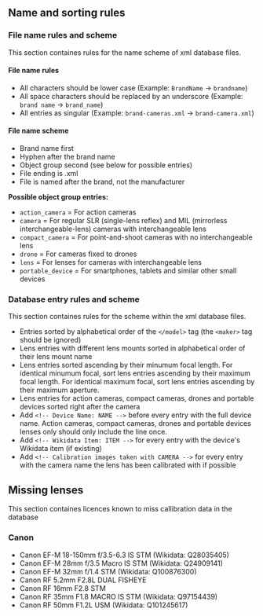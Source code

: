 
## Name and sorting rules

### File name rules and scheme
This section containes rules for the name scheme of xml database files.

#### File name rules
- All characters should be lower case (Example: `BrandName` -> `brandname`)
- All space characters should be replaced by an underscore (Example: `brand name` -> `brand_name`)
- All entries as singular (Example: `brand-cameras.xml` -> `brand-camera.xml`)

#### File name scheme
- Brand name first
- Hyphen after the brand name
- Object group second (see below for possible entries)
- File ending is .xml
- File is named after the brand, not the manufacturer

**Possible object group entries:**
- `action_camera` = For action cameras
- `camera` = For regular SLR (single-lens reflex) and MIL (mirrorless interchangeable-lens) cameras with interchangeable lens
- `compact_camera` = For point-and-shoot cameras with no interchangeable lens
- `drone` = For cameras fixed to drones
- `lens` = For lenses for cameras with interchangeable lens
- `portable_device` = For smartphones, tablets and similar other small devices

### Database entry rules and scheme
This section containes rules for the scheme within the xml database files.

- Entries sorted by alphabetical order of the `</model>` tag (the `<maker>` tag should be ignored)
- Lens entries with different lens mounts sorted in alphabetical order of their lens mount name
- Lens entries sorted ascending by their minumum focal length. For identical minumum focal, sort lens entries ascending by their maximum focal length. For identical maximum focal, sort lens entries ascending by their maximum aperture.
- Lens entries for action cameras, compact cameras, drones and portable devices sorted right after the camera
- Add `<!-- Device Name: NAME -->` before every entry with the full device name. Action cameras, compact cameras, drones and portable devices lenses only should only include the line once.
- Add `<!-- Wikidata Item: ITEM -->` for every entry with the device's Wikidata item (if existing)
- Add `<!-- Calibration images taken with CAMERA -->` for every entry with the camera name the lens has been calibrated with if possible

## Missing lenses
This section containes licences known to miss callibration data in the database

### Canon
- Canon EF-M 18-150mm f/3.5-6.3 IS STM (Wikidata: Q28035405)
- Canon EF-M 28mm f/3.5 Macro IS STM (Wikidata: Q24909141)
- Canon EF-M 32mm f/1.4 STM (Wikidata: Q100876300)
- Canon RF 5.2mm F2.8L DUAL FISHEYE
- Canon RF 16mm F2.8 STM
- Canon RF 35mm F1.8 MACRO IS STM (Wikidata: Q97154439)
- Canon RF 50mm F1.2L USM (Wikidata: Q101245617)